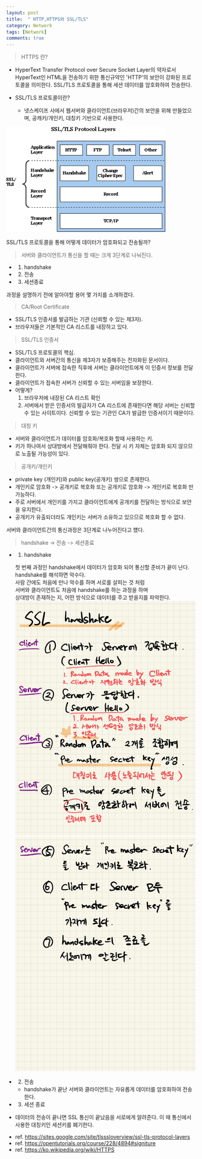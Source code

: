 ```yaml
---
layout: post
title:  " HTTP,HTTPS와 SSL/TLS"
category: Network
tags: [Network]
comments: true
---
```




> HTTPS 란?

- HyperText Transfer Protocol over Secure Socket Layer의 약자로서
  HyperText인 HTML을 전송하기 위한 통신규약인 'HTTP'의 보안이 강화된 프로토콜을 의미한다.
  SSL/TLS 프로토콜을 통해 세션 데이터를 암호화하여 전송한다.

* SSL/TLS 프로토콜이란?
  
    - 넷스케이프 사에서 웹서버와 클라이언트(브라우저)간의 보안을 위해 만들었으며, 공캐키/개인키, 대칭키 기반으로 사용한다.

<img src = "/assets/post-img/network/ssllayers.gif">

SSL/TLS 프로토콜을 통해 어떻게 데이터가 암호화되고 전송될까?


> 서버와 클라이언트가 통신을 할 때는 크게 3단계로 나눠진다.

- 1. handshake 
- 2. 전송 
- 3. 세션종료

과정을 설명하기 전에 알아야할 용어 몇 가지를 소개하겠다.


> CA/Root Certificate  

- SSL/TLS 인증서를 발급하는 기관 (신뢰할 수 있는 제3자).
- 브라우저들은 기본적인 CA 리스트를 내장하고 있다.
  

> SSL/TLS 인증서

- SSL/TLS 프로토콜의 핵심.
- 클라이언트와 서버간의 통신을 제3자가 보증해주는 전자화된 문서이다.
- 클라이언트가 서버에 접속한 직후에 서버는 클라이언트에게 이 인증서 정보를 전달한다.
- 클라이언트가 접속한 서버가 신뢰할 수 있는 서버임을 보장한다.
- 어떻게?   
    1. 브라우저에 내장된 CA 리스트 확인
    2. 서버에서 받은 인증서의 발급자가 CA 리스트에 존재한다면 해당 서버는 신뢰할 수 있는 사이트이다. 
      신뢰할 수 있는 기관인 CA가 발급한 인증서이기 때문이다.
    

> 대칭 키      

- 서버와 클라이언트가 데이터를 암호화/복호화 할때 사용하는 키.
- 키가 하나여서 상대방에서 전달해줘야 한다. 전달 시 키 자체는 암호화 되지 않으므로 노출될 가능성이 있다.
  

> 공개키/개인키

- private key (개인키)와 public key(공개키) 쌍으로 존재한다.
- 개인키로 암호화 -> 공개키로 복호화 또는
  공개키로 암호화 -> 개인키로 복호화 만 가능하다.
- 주로 서버에서 개인키를 가지고 클라이언트에게 공개키를 전달하는 방식으로 보안을 유지한다.
- 공개키가 유출되더라도 개인키는 서버가 소유하고 있으므로 복호화 할 수 없다.      

서버와 클라이언트간의 통신과정은 3단계로 나누어진다고 헀다.

> handshake -> 전송 -> 세션종료
> 

- 1. handshake

    첫 번째 과정인 handshake에서 데이터가 암호화 되어 통신할 준비가 끝이 난다.<br>
    handshake를 해석하면 악수다.<br>
    사람 간에도 처음에 만나 악수를 하며 서로를 살피는 것 처럼<br>
    서버와 클라이언트도 처음에 handshake를 하는 과정을 하며<br>
    상대방이 존재하는 지, 어떤 방식으로 데이터를 주고 받을지를 파악한다.<br>
  <img src="/assets/post-img/network/Handshake1.jpg">
  <img src="/assets/post-img/network/Handshake2.jpg">

- 2. 전송

    - handshake가 끝난 서버와 클라이언트는 자유롭게 데이터를 암호화하여 전송한다.
      

- 3. 세션 종료
- 데이터의 전송이 끝나면 SSL 통신이 끝났음을 서로에게 알려준다. 이 때 통신에서 사용한 대칭키인 세션키를 폐기한다. 

 


* ref. <a href="https://sites.google.com/site/tlsssloverview/ssl-tls-protocol-layers">https://sites.google.com/site/tlsssloverview/ssl-tls-protocol-layers<br></a>
* ref. <a href="https://opentutorials.org/course/228/4894#signiture">https://opentutorials.org/course/228/4894#signiture<br></a>
* ref. <a href="https://ko.wikipedia.org/wiki/HTTPS">https://ko.wikipedia.org/wiki/HTTPS</a>




